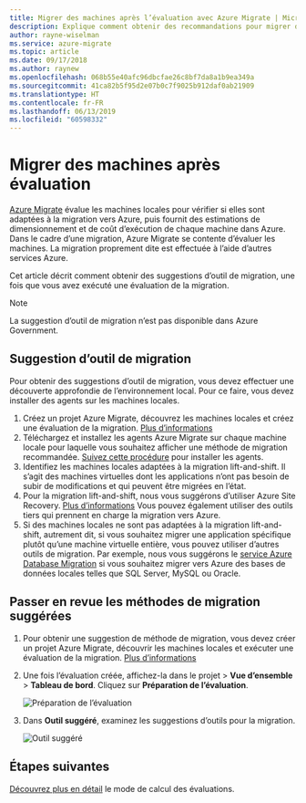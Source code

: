 ```yaml
---
title: Migrer des machines après l’évaluation avec Azure Migrate | Microsoft Docs
description: Explique comment obtenir des recommandations pour migrer des machines après l’exécution d’une évaluation avec le service Azure Migrate.
author: rayne-wiselman
ms.service: azure-migrate
ms.topic: article
ms.date: 09/17/2018
ms.author: raynew
ms.openlocfilehash: 068b55e40afc96dbcfae26c8bf7da8a1b9ea349a
ms.sourcegitcommit: 41ca82b5f95d2e07b0c7f9025b912daf0ab21909
ms.translationtype: HT
ms.contentlocale: fr-FR
ms.lasthandoff: 06/13/2019
ms.locfileid: "60598332"
---
```

# <a name="migrate-machines-after-assessment"></a>Migrer des machines après évaluation


[Azure Migrate](migrate-overview.md) évalue les machines locales pour vérifier si elles sont adaptées à la migration vers Azure, puis fournit des estimations de dimensionnement et de coût d’exécution de chaque machine dans Azure. Dans le cadre d’une migration, Azure Migrate se contente d’évaluer les machines. La migration proprement dite est effectuée à l’aide d’autres services Azure.

Cet article décrit comment obtenir des suggestions d’outil de migration, une fois que vous avez exécuté une évaluation de la migration.

> [!NOTE]
> La suggestion d’outil de migration n’est pas disponible dans Azure Government.

## <a name="migration-tool-suggestion"></a>Suggestion d’outil de migration

Pour obtenir des suggestions d’outil de migration, vous devez effectuer une découverte approfondie de l’environnement local. Pour ce faire, vous devez installer des agents sur les machines locales.  

1. Créez un projet Azure Migrate, découvrez les machines locales et créez une évaluation de la migration. [Plus d’informations](tutorial-assessment-vmware.md)
2. Téléchargez et installez les agents Azure Migrate sur chaque machine locale pour laquelle vous souhaitez afficher une méthode de migration recommandée. [Suivez cette procédure](how-to-create-group-machine-dependencies.md#prepare-for-dependency-visualization) pour installer les agents.
2. Identifiez les machines locales adaptées à la migration lift-and-shift. Il s’agit des machines virtuelles dont les applications n’ont pas besoin de subir de modifications et qui peuvent être migrées en l’état.
3. Pour la migration lift-and-shift, nous vous suggérons d’utiliser Azure Site Recovery. [Plus d’informations](../site-recovery/tutorial-migrate-on-premises-to-azure.md) Vous pouvez également utiliser des outils tiers qui prennent en charge la migration vers Azure.
4. Si des machines locales ne sont pas adaptées à la migration lift-and-shift, autrement dit, si vous souhaitez migrer une application spécifique plutôt qu’une machine virtuelle entière, vous pouvez utiliser d’autres outils de migration. Par exemple, nous vous suggérons le [service Azure Database Migration](https://azure.microsoft.com/campaigns/database-migration/) si vous souhaitez migrer vers Azure des bases de données locales telles que SQL Server, MySQL ou Oracle.


## <a name="review-suggested-migration-methods"></a>Passer en revue les méthodes de migration suggérées

1. Pour obtenir une suggestion de méthode de migration, vous devez créer un projet Azure Migrate, découvrir les machines locales et exécuter une évaluation de la migration. [Plus d’informations](tutorial-assessment-vmware.md)
2. Une fois l’évaluation créée, affichez-la dans le projet > **Vue d’ensemble** > **Tableau de bord**. Cliquez sur **Préparation de l’évaluation**.

    ![Préparation de l’évaluation](./media/tutorial-assessment-vmware/assessment-report.png)  

3. Dans **Outil suggéré**, examinez les suggestions d’outils pour la migration.

    ![Outil suggéré](./media/tutorial-assessment-vmware/assessment-suitability.png)




## <a name="next-steps"></a>Étapes suivantes

[Découvrez plus en détail](concepts-assessment-calculation.md) le mode de calcul des évaluations.

